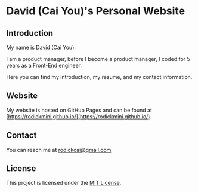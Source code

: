 # David (Cai You)'s Personal Website
## Introduction
My name is David (Cai You).

I am a product manager, before I become a product manager, I coded for  5 years as a Front-End engineer.

Here you can find my introduction, my resume, and my contact information.

## Website
My website is hosted on GitHub Pages and can be found at [https://rodickmini.github.io/](https://rodickmini.github.io/).

## Contact
You can reach me at [rodickcai@gmail.com](mailto:rodickcai@gmail.com)

## License
This project is licensed under the [MIT License](LICENSE).


